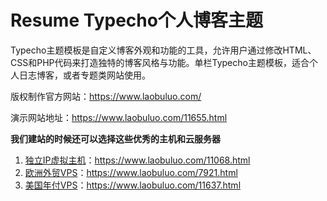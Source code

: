 # Resume Typecho个人博客主题

Typecho主题模板是自定义博客外观和功能的工具，允许用户通过修改HTML、CSS和PHP代码来打造独特的博客风格与功能。单栏Typecho主题模板，适合个人日志博客，或者专题类网站使用。

版权制作官方网站：https://www.laobuluo.com/

演示网站地址：https://www.laobuluo.com/11655.html



**我们建站的时候还可以选择这些优秀的主机和云服务器**

1. [独立IP虚拟主机](https://www.laobuluo.com/11068.html)：https://www.laobuluo.com/11068.html
2. [欧洲外贸VPS](https://www.laobuluo.com/7921.html)：https://www.laobuluo.com/7921.html
3. [美国年付VPS](https://www.laobuluo.com/11637.html)：https://www.laobuluo.com/11637.html
